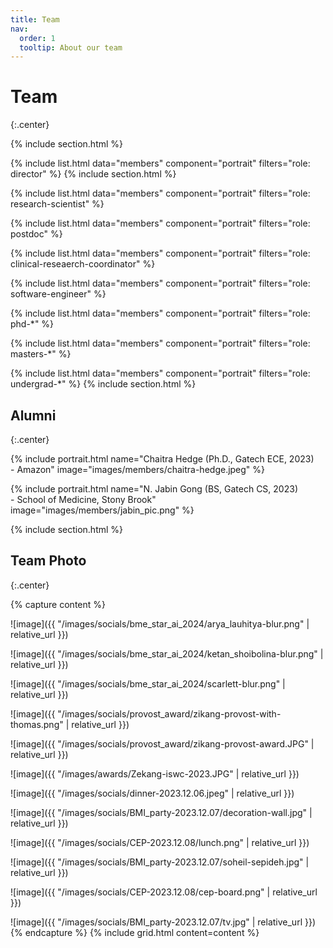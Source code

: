 ```yaml
---
title: Team
nav:
  order: 1
  tooltip: About our team
---
```


# Team
{:.center}

{% include section.html %}

<!-- Director -->
{% include list.html data="members" component="portrait" filters="role: director" %}
{% include section.html %}

<!-- Research Scientist -->
{% include list.html data="members" component="portrait" filters="role: research-scientist" %}

<!-- PostDocs -->
{% include list.html data="members" component="portrait" filters="role: postdoc" %}

<!-- Clinical Research Coordinator -->
{% include list.html data="members" component="portrait" filters="role: clinical-reseaerch-coordinator" %}

<!-- Software Engineers -->
{% include list.html data="members" component="portrait" filters="role: software-engineer" %}

<!-- PhD Students -->
{% include list.html data="members" component="portrait" filters="role: phd-*" %}

<!-- MS Students -->
{% include list.html data="members" component="portrait" filters="role: masters-*" %}

<!-- Undergrad students -->
{% include list.html data="members" component="portrait" filters="role: undergrad-*" %}
{% include section.html %}

<!-- Alumni -->
## Alumni
{:.center}

{% include portrait.html name="Chaitra Hedge (Ph.D., Gatech ECE, 2023)<br>- Amazon" image="images/members/chaitra-hedge.jpeg" %}

{% include portrait.html name="N. Jabin Gong (BS, Gatech CS, 2023)<br>- School of Medicine, Stony Brook" image="images/members/jabin_pic.png" %}
<!-- {% include portrait.html name="N. Jabin gong (BS, Gatech CS, 2023)" lookup="jabin-gong" image="images/members/jabin_pic.png" style="small" %} -->

{% include section.html %}

<!-- Social Photo -->
## Team Photo
{:.center}

{% capture content %}
<!-- ![image]({{ "/images/socials/bme_star_ai_2024/arya_lauhitya.jpeg" | relative_url }}) -->
![image]({{ "/images/socials/bme_star_ai_2024/arya_lauhitya-blur.png" | relative_url }})

<!-- ![image]({{ "/images/socials/bme_star_ai_2024/ketan_shoibolina.jpg" | relative_url }}) -->
![image]({{ "/images/socials/bme_star_ai_2024/ketan_shoibolina-blur.png" | relative_url }})

<!-- ![image]({{ "/images/socials/bme_star_ai_2024/scarlett.png" | relative_url }}) -->
![image]({{ "/images/socials/bme_star_ai_2024/scarlett-blur.png" | relative_url }})

![image]({{ "/images/socials/provost_award/zikang-provost-with-thomas.png" | relative_url }})

![image]({{ "/images/socials/provost_award/zikang-provost-award.JPG" | relative_url }})

![image]({{ "/images/awards/Zekang-iswc-2023.JPG" | relative_url }})

![image]({{ "/images/socials/dinner-2023.12.06.jpeg" | relative_url }})

![image]({{ "/images/socials/BMI_party-2023.12.07/decoration-wall.jpg" | relative_url }})

![image]({{ "/images/socials/CEP-2023.12.08/lunch.png" | relative_url }})

![image]({{ "/images/socials/BMI_party-2023.12.07/soheil-sepideh.jpg" | relative_url }})

![image]({{ "/images/socials/CEP-2023.12.08/cep-board.png" | relative_url }})

![image]({{ "/images/socials/BMI_party-2023.12.07/tv.jpg" | relative_url }})
{% endcapture %}
{% include grid.html content=content %}
